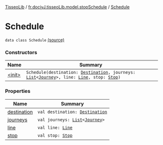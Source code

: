 [TisseoLib](../../index.md) / [fr.docjyJ.tisseoLib.model.stopSchedule](../index.md) / [Schedule](./index.md)

# Schedule

`data class Schedule` [(source)](https://github.com/docjyJ/TisseoLib/tree/master/src/main/kotlin/fr/docjyJ/tisseoLib/model/stopSchedule/Schedule.kt#L7)

### Constructors

| Name | Summary |
|---|---|
| [&lt;init&gt;](-init-.md) | `Schedule(destination: `[`Destination`](../-destination/index.md)`, journeys: `[`List`](https://kotlinlang.org/api/latest/jvm/stdlib/kotlin.collections/-list/index.html)`<`[`Journey`](../-journey/index.md)`>, line: `[`Line`](../../fr.docjy-j.tisseo-lib.model.line/-line/index.md)`, stop: `[`Stop`](../-stop/index.md)`)` |

### Properties

| Name | Summary |
|---|---|
| [destination](destination.md) | `val destination: `[`Destination`](../-destination/index.md) |
| [journeys](journeys.md) | `val journeys: `[`List`](https://kotlinlang.org/api/latest/jvm/stdlib/kotlin.collections/-list/index.html)`<`[`Journey`](../-journey/index.md)`>` |
| [line](line.md) | `val line: `[`Line`](../../fr.docjy-j.tisseo-lib.model.line/-line/index.md) |
| [stop](stop.md) | `val stop: `[`Stop`](../-stop/index.md) |
